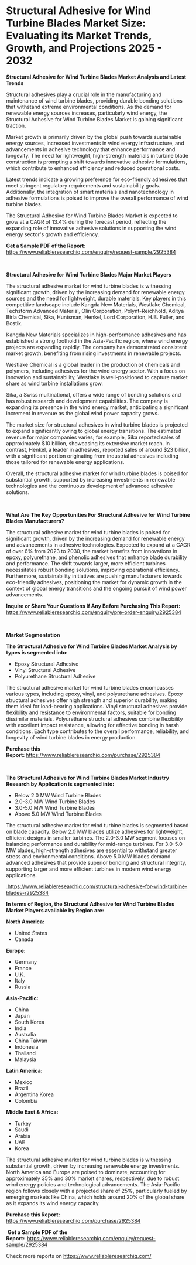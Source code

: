 <p><h1>Structural Adhesive for Wind Turbine Blades Market Size: Evaluating its Market Trends, Growth, and Projections 2025 - 2032</h1></p><p><strong>Structural Adhesive for Wind Turbine Blades Market Analysis and Latest Trends</strong></p>
<p><p>Structural adhesives play a crucial role in the manufacturing and maintenance of wind turbine blades, providing durable bonding solutions that withstand extreme environmental conditions. As the demand for renewable energy sources increases, particularly wind energy, the Structural Adhesive for Wind Turbine Blades Market is gaining significant traction.</p><p>Market growth is primarily driven by the global push towards sustainable energy sources, increased investments in wind energy infrastructure, and advancements in adhesive technology that enhance performance and longevity. The need for lightweight, high-strength materials in turbine blade construction is prompting a shift towards innovative adhesive formulations, which contribute to enhanced efficiency and reduced operational costs. </p><p>Latest trends indicate a growing preference for eco-friendly adhesives that meet stringent regulatory requirements and sustainability goals. Additionally, the integration of smart materials and nanotechnology in adhesive formulations is poised to improve the overall performance of wind turbine blades. </p><p>The Structural Adhesive for Wind Turbine Blades Market is expected to grow at a CAGR of 13.4% during the forecast period, reflecting the expanding role of innovative adhesive solutions in supporting the wind energy sector's growth and efficiency.</p></p>
<p><strong>Get a Sample PDF of the Report:&nbsp;</strong> <a href="https://www.reliableresearchiq.com/enquiry/request-sample/2925384?utm_campaign=3279&utm_medium=2&utm_source=Github&utm_content=ia&utm_term=12032025&utm_id=structural-adhesive-for-wind-turbine-blades">https://www.reliableresearchiq.com/enquiry/request-sample/2925384</a></p>
<p>&nbsp;</p>
<p><strong>Structural Adhesive for Wind Turbine Blades Major Market Players</strong></p>
<p><p>The structural adhesive market for wind turbine blades is witnessing significant growth, driven by the increasing demand for renewable energy sources and the need for lightweight, durable materials. Key players in this competitive landscape include Kangda New Materials, Westlake Chemical, Techstorm Advanced Material, Olin Corporation, Polynt-Reichhold, Aditya Birla Chemical, Sika, Huntsman, Henkel, Lord Corporation, H.B. Fuller, and Bostik.</p><p>Kangda New Materials specializes in high-performance adhesives and has established a strong foothold in the Asia-Pacific region, where wind energy projects are expanding rapidly. The company has demonstrated consistent market growth, benefiting from rising investments in renewable projects.</p><p>Westlake Chemical is a global leader in the production of chemicals and polymers, including adhesives for the wind energy sector. With a focus on innovation and sustainability, Westlake is well-positioned to capture market share as wind turbine installations grow.</p><p>Sika, a Swiss multinational, offers a wide range of bonding solutions and has robust research and development capabilities. The company is expanding its presence in the wind energy market, anticipating a significant increment in revenue as the global wind power capacity grows.</p><p>The market size for structural adhesives in wind turbine blades is projected to expand significantly owing to global energy transitions. The estimated revenue for major companies varies; for example, Sika reported sales of approximately $10 billion, showcasing its extensive market reach. In contrast, Henkel, a leader in adhesives, reported sales of around $23 billion, with a significant portion originating from industrial adhesives including those tailored for renewable energy applications.</p><p>Overall, the structural adhesive market for wind turbine blades is poised for substantial growth, supported by increasing investments in renewable technologies and the continuous development of advanced adhesive solutions.</p></p>
<p>&nbsp;</p>
<p><strong>What Are The Key Opportunities For Structural Adhesive for Wind Turbine Blades Manufacturers?</strong></p>
<p><p>The structural adhesive market for wind turbine blades is poised for significant growth, driven by the increasing demand for renewable energy and advancements in adhesive technologies. Expected to expand at a CAGR of over 6% from 2023 to 2030, the market benefits from innovations in epoxy, polyurethane, and phenolic adhesives that enhance blade durability and performance. The shift towards larger, more efficient turbines necessitates robust bonding solutions, improving operational efficiency. Furthermore, sustainability initiatives are pushing manufacturers towards eco-friendly adhesives, positioning the market for dynamic growth in the context of global energy transitions and the ongoing pursuit of wind power advancements.</p></p>
<p><strong>Inquire or Share Your Questions If Any Before Purchasing This Report:</strong> <a href="https://www.reliableresearchiq.com/enquiry/pre-order-enquiry/2925384?utm_campaign=3279&utm_medium=2&utm_source=Github&utm_content=ia&utm_term=12032025&utm_id=structural-adhesive-for-wind-turbine-blades">https://www.reliableresearchiq.com/enquiry/pre-order-enquiry/2925384</a></p>
<p>&nbsp;</p>
<p><strong>Market Segmentation</strong></p>
<p><strong>The Structural Adhesive for Wind Turbine Blades Market Analysis by types is segmented into:</strong></p>
<p><ul><li>Epoxy Structural Adhesive</li><li>Vinyl Structural Adhesive</li><li>Polyurethane Structural Adhesive</li></ul></p>
<p><p>The structural adhesive market for wind turbine blades encompasses various types, including epoxy, vinyl, and polyurethane adhesives. Epoxy structural adhesives offer high strength and superior durability, making them ideal for load-bearing applications. Vinyl structural adhesives provide flexibility and resistance to environmental factors, suitable for bonding dissimilar materials. Polyurethane structural adhesives combine flexibility with excellent impact resistance, allowing for effective bonding in harsh conditions. Each type contributes to the overall performance, reliability, and longevity of wind turbine blades in energy production.</p></p>
<p><strong>Purchase this Report:&nbsp;</strong><a href="https://www.reliableresearchiq.com/purchase/2925384?utm_campaign=3279&utm_medium=2&utm_source=Github&utm_content=ia&utm_term=12032025&utm_id=structural-adhesive-for-wind-turbine-blades">https://www.reliableresearchiq.com/purchase/2925384</a></p>
<p>&nbsp;</p>
<p><strong>The Structural Adhesive for Wind Turbine Blades Market Industry Research by Application is segmented into:</strong></p>
<p><ul><li>Below 2.0 MW Wind Turbine Blades</li><li>2.0-3.0 MW Wind Turbine Blades</li><li>3.0-5.0 MW Wind Turbine Blades</li><li>Above 5.0 MW Wind Turbine Blades</li></ul></p>
<p><p>The structural adhesive market for wind turbine blades is segmented based on blade capacity. Below 2.0 MW blades utilize adhesives for lightweight, efficient designs in smaller turbines. The 2.0-3.0 MW segment focuses on balancing performance and durability for mid-range turbines. For 3.0-5.0 MW blades, high-strength adhesives are essential to withstand greater stress and environmental conditions. Above 5.0 MW blades demand advanced adhesives that provide superior bonding and structural integrity, supporting larger and more efficient turbines in modern wind energy applications.</p></p>
<p><a href="https://www.reliableresearchiq.com/structural-adhesive-for-wind-turbine-blades-r2925384?utm_campaign=3279&utm_medium=2&utm_source=Github&utm_content=ia&utm_term=12032025&utm_id=structural-adhesive-for-wind-turbine-blades">&nbsp;https://www.reliableresearchiq.com/structural-adhesive-for-wind-turbine-blades-r2925384</a></p>
<p><strong>In terms of Region, the Structural Adhesive for Wind Turbine Blades Market Players available by Region are:</strong></p>
<p>
    <p> <strong> North America: </strong>
        <ul>
            <li>United States</li>
            <li>Canada</li>
        </ul>
        </p> 
    <p> <strong> Europe: </strong>
        <ul>
            <li>Germany</li>
            <li>France</li>
            <li>U.K.</li>
            <li>Italy</li>
            <li>Russia</li>
        </ul>
        </p> 
    <p> <strong> Asia-Pacific: </strong>
        <ul>
            <li>China</li>
            <li>Japan</li>
            <li>South Korea</li>
            <li>India</li>
            <li>Australia</li>
            <li>China Taiwan</li>
            <li>Indonesia</li>
            <li>Thailand</li>
            <li>Malaysia</li>
        </ul>
        </p> 
    <p> <strong> Latin America: </strong>
        <ul>
            <li>Mexico</li>
            <li>Brazil</li>
            <li>Argentina Korea</li>
            <li>Colombia</li>
        </ul>
        </p> 
    <p> <strong> Middle East & Africa: </strong>
        <ul>
            <li>Turkey</li>
            <li>Saudi</li>
            <li>Arabia</li>
            <li>UAE</li>
            <li>Korea</li>
        </ul>
    </p>
    </p>
<p><p>The structural adhesive market for wind turbine blades is witnessing substantial growth, driven by increasing renewable energy investments. North America and Europe are poised to dominate, accounting for approximately 35% and 30% market shares, respectively, due to robust wind energy policies and technological advancements. The Asia-Pacific region follows closely with a projected share of 25%, particularly fueled by emerging markets like China, which holds around 20% of the global share as it expands its wind energy capacity.</p></p>
<p><strong>Purchase this Report: </strong><a href="https://www.reliableresearchiq.com/purchase/2925384?utm_campaign=3279&utm_medium=2&utm_source=Github&utm_content=ia&utm_term=12032025&utm_id=structural-adhesive-for-wind-turbine-blades">https://www.reliableresearchiq.com/purchase/2925384</a></p>
<p>&nbsp;<strong>Get a Sample PDF of the Report:&nbsp;&nbsp;</strong><a href="https://www.reliableresearchiq.com/enquiry/request-sample/2925384?utm_campaign=3279&utm_medium=2&utm_source=Github&utm_content=ia&utm_term=12032025&utm_id=structural-adhesive-for-wind-turbine-blades">https://www.reliableresearchiq.com/enquiry/request-sample/2925384</a></p>
<p><strong></strong></p>
<p>Check more reports on <a href="https://www.reliableresearchiq.com/?utm_campaign=3279&utm_medium=2&utm_source=Github&utm_content=ia&utm_term=12032025&utm_id=structural-adhesive-for-wind-turbine-blades">https://www.reliableresearchiq.com/</a></p>